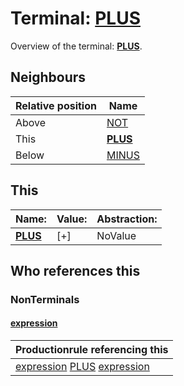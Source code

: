 # Terminal: **[PLUS](./PLUS.md)**

Overview of the terminal: **[PLUS](./PLUS.md)**.



## **Neighbours**

| Relative position | Name                                          |
| ----------------- | --------------------------------------------- |
| Above             | [NOT](./NOT.md) |
| This              | **[PLUS](./PLUS.md)** |
| Below             | [MINUS](./MINUS.md) |



## **This**

| Name:                                       | Value:          | Abstraction:    |
| ------------------------------------------- | --------------- | --------------- |
| **[PLUS](./PLUS.md)** | [+] | NoValue |



## **Who references this**

### NonTerminals


#### [expression](./../Grammar/expression.md)

| Productionrule referencing this                      |
| ---------------------------------------------------- |
| [expression](./../Grammar/expression.md) [PLUS](./PLUS.md) [expression](./../Grammar/expression.md)  |



